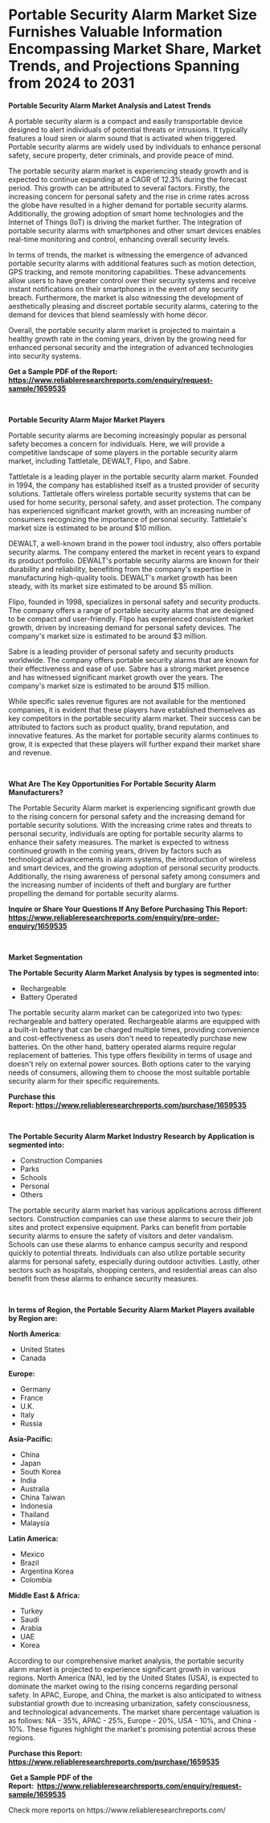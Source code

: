 <p><h1>Portable Security Alarm Market Size Furnishes Valuable Information Encompassing Market Share, Market Trends, and Projections Spanning from 2024 to 2031</h1></p><p><strong>Portable Security Alarm Market Analysis and Latest Trends</strong></p>
<p><p>A portable security alarm is a compact and easily transportable device designed to alert individuals of potential threats or intrusions. It typically features a loud siren or alarm sound that is activated when triggered. Portable security alarms are widely used by individuals to enhance personal safety, secure property, deter criminals, and provide peace of mind.</p><p>The portable security alarm market is experiencing steady growth and is expected to continue expanding at a CAGR of 12.3% during the forecast period. This growth can be attributed to several factors. Firstly, the increasing concern for personal safety and the rise in crime rates across the globe have resulted in a higher demand for portable security alarms. Additionally, the growing adoption of smart home technologies and the Internet of Things (IoT) is driving the market further. The integration of portable security alarms with smartphones and other smart devices enables real-time monitoring and control, enhancing overall security levels.</p><p>In terms of trends, the market is witnessing the emergence of advanced portable security alarms with additional features such as motion detection, GPS tracking, and remote monitoring capabilities. These advancements allow users to have greater control over their security systems and receive instant notifications on their smartphones in the event of any security breach. Furthermore, the market is also witnessing the development of aesthetically pleasing and discreet portable security alarms, catering to the demand for devices that blend seamlessly with home décor.</p><p>Overall, the portable security alarm market is projected to maintain a healthy growth rate in the coming years, driven by the growing need for enhanced personal security and the integration of advanced technologies into security systems.</p></p>
<p><strong>Get a Sample PDF of the Report:&nbsp; <a href="https://www.reliableresearchreports.com/enquiry/request-sample/1659535">https://www.reliableresearchreports.com/enquiry/request-sample/1659535</a></strong></p>
<p>&nbsp;</p>
<p><strong>Portable Security Alarm Major Market Players</strong></p>
<p><p>Portable security alarms are becoming increasingly popular as personal safety becomes a concern for individuals. Here, we will provide a competitive landscape of some players in the portable security alarm market, including Tattletale, DEWALT, Flipo, and Sabre.</p><p>Tattletale is a leading player in the portable security alarm market. Founded in 1994, the company has established itself as a trusted provider of security solutions. Tattletale offers wireless portable security systems that can be used for home security, personal safety, and asset protection. The company has experienced significant market growth, with an increasing number of consumers recognizing the importance of personal security. Tattletale's market size is estimated to be around $10 million.</p><p>DEWALT, a well-known brand in the power tool industry, also offers portable security alarms. The company entered the market in recent years to expand its product portfolio. DEWALT's portable security alarms are known for their durability and reliability, benefiting from the company's expertise in manufacturing high-quality tools. DEWALT's market growth has been steady, with its market size estimated to be around $5 million.</p><p>Flipo, founded in 1998, specializes in personal safety and security products. The company offers a range of portable security alarms that are designed to be compact and user-friendly. Flipo has experienced consistent market growth, driven by increasing demand for personal safety devices. The company's market size is estimated to be around $3 million.</p><p>Sabre is a leading provider of personal safety and security products worldwide. The company offers portable security alarms that are known for their effectiveness and ease of use. Sabre has a strong market presence and has witnessed significant market growth over the years. The company's market size is estimated to be around $15 million.</p><p>While specific sales revenue figures are not available for the mentioned companies, it is evident that these players have established themselves as key competitors in the portable security alarm market. Their success can be attributed to factors such as product quality, brand reputation, and innovative features. As the market for portable security alarms continues to grow, it is expected that these players will further expand their market share and revenue.</p></p>
<p>&nbsp;</p>
<p><strong>What Are The Key Opportunities For Portable Security Alarm Manufacturers?</strong></p>
<p><p>The Portable Security Alarm market is experiencing significant growth due to the rising concern for personal safety and the increasing demand for portable security solutions. With the increasing crime rates and threats to personal security, individuals are opting for portable security alarms to enhance their safety measures. The market is expected to witness continued growth in the coming years, driven by factors such as technological advancements in alarm systems, the introduction of wireless and smart devices, and the growing adoption of personal security products. Additionally, the rising awareness of personal safety among consumers and the increasing number of incidents of theft and burglary are further propelling the demand for portable security alarms.</p></p>
<p><strong>Inquire or Share Your Questions If Any Before Purchasing This Report: <a href="https://www.reliableresearchreports.com/enquiry/pre-order-enquiry/1659535">https://www.reliableresearchreports.com/enquiry/pre-order-enquiry/1659535</a></strong></p>
<p>&nbsp;</p>
<p><strong>Market Segmentation</strong></p>
<p><strong>The Portable Security Alarm Market Analysis by types is segmented into:</strong></p>
<p><ul><li>Rechargeable</li><li>Battery Operated</li></ul></p>
<p><p>The portable security alarm market can be categorized into two types: rechargeable and battery operated. Rechargeable alarms are equipped with a built-in battery that can be charged multiple times, providing convenience and cost-effectiveness as users don't need to repeatedly purchase new batteries. On the other hand, battery operated alarms require regular replacement of batteries. This type offers flexibility in terms of usage and doesn't rely on external power sources. Both options cater to the varying needs of consumers, allowing them to choose the most suitable portable security alarm for their specific requirements.</p></p>
<p><strong>Purchase this Report:&nbsp;<a href="https://www.reliableresearchreports.com/purchase/1659535">https://www.reliableresearchreports.com/purchase/1659535</a></strong></p>
<p>&nbsp;</p>
<p><strong>The Portable Security Alarm Market Industry Research by Application is segmented into:</strong></p>
<p><ul><li>Construction Companies</li><li>Parks</li><li>Schools</li><li>Personal</li><li>Others</li></ul></p>
<p><p>The portable security alarm market has various applications across different sectors. Construction companies can use these alarms to secure their job sites and protect expensive equipment. Parks can benefit from portable security alarms to ensure the safety of visitors and deter vandalism. Schools can use these alarms to enhance campus security and respond quickly to potential threats. Individuals can also utilize portable security alarms for personal safety, especially during outdoor activities. Lastly, other sectors such as hospitals, shopping centers, and residential areas can also benefit from these alarms to enhance security measures.</p></p>
<p>&nbsp;</p>
<p><strong>In terms of Region, the Portable Security Alarm Market Players available by Region are:</strong></p>
<p>
    <p> <strong> North America: </strong>
        <ul>
            <li>United States</li>
            <li>Canada</li>
        </ul>
        </p> 
    <p> <strong> Europe: </strong>
        <ul>
            <li>Germany</li>
            <li>France</li>
            <li>U.K.</li>
            <li>Italy</li>
            <li>Russia</li>
        </ul>
        </p> 
    <p> <strong> Asia-Pacific: </strong>
        <ul>
            <li>China</li>
            <li>Japan</li>
            <li>South Korea</li>
            <li>India</li>
            <li>Australia</li>
            <li>China Taiwan</li>
            <li>Indonesia</li>
            <li>Thailand</li>
            <li>Malaysia</li>
        </ul>
        </p> 
    <p> <strong> Latin America: </strong>
        <ul>
            <li>Mexico</li>
            <li>Brazil</li>
            <li>Argentina Korea</li>
            <li>Colombia</li>
        </ul>
        </p> 
    <p> <strong> Middle East & Africa: </strong>
        <ul>
            <li>Turkey</li>
            <li>Saudi</li>
            <li>Arabia</li>
            <li>UAE</li>
            <li>Korea</li>
        </ul>
    </p>
    </p>
<p><p>According to our comprehensive market analysis, the portable security alarm market is projected to experience significant growth in various regions. North America (NA), led by the United States (USA), is expected to dominate the market owing to the rising concerns regarding personal safety. In APAC, Europe, and China, the market is also anticipated to witness substantial growth due to increasing urbanization, safety consciousness, and technological advancements. The market share percentage valuation is as follows: NA - 35%, APAC - 25%, Europe - 20%, USA - 10%, and China - 10%. These figures highlight the market's promising potential across these regions.</p></p>
<p><strong>Purchase this Report: <a href="https://www.reliableresearchreports.com/purchase/1659535">https://www.reliableresearchreports.com/purchase/1659535</a></strong></p>
<p>&nbsp;<strong>Get a Sample PDF of the Report:&nbsp;&nbsp;<a href="https://www.reliableresearchreports.com/enquiry/request-sample/1659535">https://www.reliableresearchreports.com/enquiry/request-sample/1659535</a></strong></p>
<p><strong></strong></p>
<p>Check more reports on https://www.reliableresearchreports.com/</p>